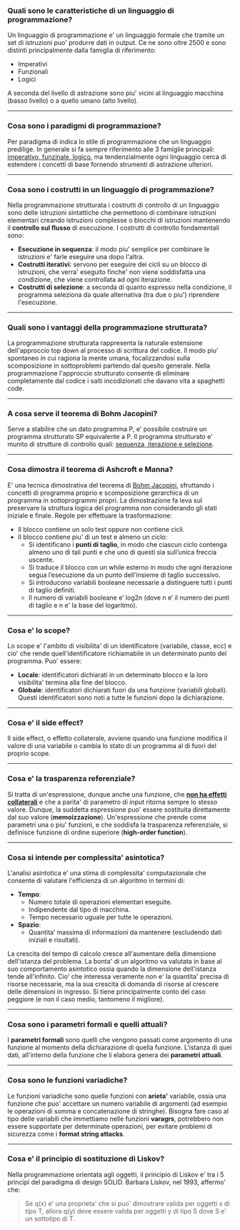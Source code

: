 ### Quali sono le caratteristiche di un linguaggio di programmazione?
Un linguaggio di programmazione e' un linguaggio formale che tramite un set di istruzioni puo' produrre dati in output.
Ce ne sono oltre 2500 e sono distinti principalmente dalla famiglia di riferimento:
* Imperativi
* Funzionali
* Logici

A seconda del livello di astrazione sono piu' vicini al linguaggio macchina (basso livello) o a quello umano (alto livello).
___

### Cosa sono i paradigmi di programmazione?
Per paradigma di indica lo stile di programmazione che un linguaggio predilige.
In generale si fa sempre riferimento alle 3 famiglie principali: [imperativo, funzinale, logico](###quali-sono-le-caratteristiche-di-un-linguaggio-di-programmazione?), ma tendenzialmente ogni linguaggio cerca di estendere i concetti di base fornendo strumenti di astrazione ulteriori. 
___

### Cosa sono i costrutti in un linguaggio di programmazione?
Nella programmazione strutturata i costrutti di controllo di un linguaggio sono delle istruzioni sintattiche che permettono di combinare istruzioni elementari creando istruzioni complesse o blocchi di istruzioni mantenendo il **controllo sul flusso** di esecuzione.
I costrutti di controllo fondamentali sono:
* **Esecuzione in sequenza**: il modo piu' semplice per combinare le istruzioni e' farle eseguire una dopo l'altra.
* **Costrutti iterativi**: servono per eseguire dei cicli su un blocco di istruzioni, che verra' eseguito finche' non viene soddisfatta una condizione, che viene controllata ad ogni iterazione.
* **Costrutti di selezione**: a seconda di quanto espresso nella condizione, il programma seleziona da quale alternativa (tra due o piu') riprendere l'esecuzione.
___

### Quali sono i vantaggi della programmazione strutturata?
La programmazione strutturata rappresenta la naturale estensione dell'approccio top down al processo di scrittura del codice. Il modo piu' spontaneo in cui ragiona la mente umana, focalizzandosi sulla scomposizione in sottoproblemi partendo dal quesito generale.
Nella programmazione l'approccio strutturato consente di eliminare completamente dal codice i salti incodizionati che davano vita a spaghetti code.
___

### A cosa serve il teorema di Bohm Jacopini?
Serve a stabilire che un dato programma P, e' possibile costruire un programma strutturato SP equivalente a P. 
Il programma strutturato e' munito di strutture di controllo quali: [sequenza, iterazione e selezione](###quali-sono-le-caratteristiche-di-un-linguaggio-di-programmazione?).
___

### Cosa dimostra il teorema di Ashcroft e Manna?
E' una tecnica dimostrativa del teorema di [Bohm Jacopini](###a-cosa-serve-il-teorema-di-bohm-jacopini?), sfruttando i concetti di programma proprio e scomposizione gerarchica di un programma in sottoprogrammi propri.
La dimostrazione fa leva sul preservare la struttura logica del programma non considerando gli stati iniziale e finale.
Regole per effettuare la trasformazione:
* Il blocco contiene un solo test oppure non contiene cicli.
* Il blocco contiene piu’ di un test e almeno un ciclo:
  * Si identificano i **punti di taglio**, in modo che ciascun ciclo contenga almeno uno di tali punti e che uno di questi sia sull’unica freccia uscente.
  * Si traduce il blocco con un while esterno in modo che ogni iterazione segua l’esecuzione da un punto dell’insieme di taglio successivo.
  * Si introducono variabili booleane necessarie a distinguere tutti i punti di taglio definiti.
  * Il numero di variabili booleane e’ log2n (dove n e’ il numero dei punti di taglio e n e' la base del logaritmo).
___

### Cosa e' lo scope?
Lo scope e' l'ambito di visibilita' di un identificatore (variabile, classe, ecc) e cio' che rende quell'identificatore richiamabile in un determinato punto del programma.
Puo' essere:
* **Locale**: identificatori dichiarati in un determinato blocco e la loro visibilita' termina alla fine del blocco.
* **Globale**: identificatori dichiarati fuori da una funzione (variabili globali). Questi identificatori sono noti a tutte le funzioni dopo la dichiarazione.
___

### Cosa e' il side effect?
Il side effect, o effetto collaterale, avviene quando una funzione modifica il valore di una variabile o cambia lo stato di un programma al di fuori del proprio scope.
___

### Cosa e' la trasparenza referenziale?
Si tratta di un'espressione, dunque anche una funzione, che [**non ha effetti collaterali**](###cosa-e'-il-side-effect?) e che a parita' di parametro di input ritorna sempre lo stesso valore.
Dunque, la suddetta espressione puo' essere sostituita direttamente dal suo valore (**memoizzazione**).
Un'espressione che prende come parametri una o piu' funzioni, e che soddisfa la trasparenza referenziale, si definisce funzione di ordine superiore (**high-order function**).
___

### Cosa si intende per complessita' asintotica?
L'analisi asintotica e' una stima di complessita' computazionale che consente di valutare l'efficienza di un algoritmo in termini di:
* **Tempo**:
  * Numero totale di operazioni elementari eseguite.
  * Indipendente dal tipo di macchina.
  * Tempo necessario uguale per tutte le operazioni.
* **Spazio**:
  * Quantita’ massima di informazioni da mantenere (escludendo dati iniziali e risultati).
  
La crescita del tempo di calcolo cresce all'aumentare della dimensione dell'istanza del problema.
La bonta' di un algoritmo va valutata in base al suo comportamento asintotico ossia quando la dimensione dell'istanza tende all'infinito.
Cio' che interessa veramente non e' la quantita' precisa di risorse necessarie, ma la sua crescita di domanda di risorse al crescere delle dimensioni in ingresso.
Si tiene principalmente conto del caso peggiore (e non il caso medio, tantomeno il migliore).
___

### Cosa sono i parametri formali e quelli attuali?
I **parametri formali** sono quelli che vengono passati come argomento di una funzione al momento della dichiarazione di quella funzione.
L'istanza di quei dati, all'interno della funzione che li elabora genera dei **parametri attuali**.
___

### Cosa sono le funzioni variadiche?
Le funzioni variadiche sono quelle funzioni con **arieta'** variabile, ossia una funzione che puo' accettare un numero variabile di argomenti (ad esempio le operazioni di somma e concatenazione di stringhe).
Bisogna fare caso al tipo delle variabili che immettiamo nelle funzioni **varagrs**, potrebbero non essere supportate per determinate operazioni, per evitare problemi di sicurezza come i **format string attacks**.
___

### Cosa e' il principio di sostituzione di Liskov?
Nella programmazione orientata agli oggetti, il principio di Liskov e' tra i 5 principi del paradigma di design SOLID.
Barbara Liskov, nel 1993, affermo' che: 
> Se q(x) e' una proprieta' che si puo' dimostrare valida per oggetti x di tipo T, allora q(y) deve essere valida per oggetti y di tipo S dove S e' un sottotipo di T.
